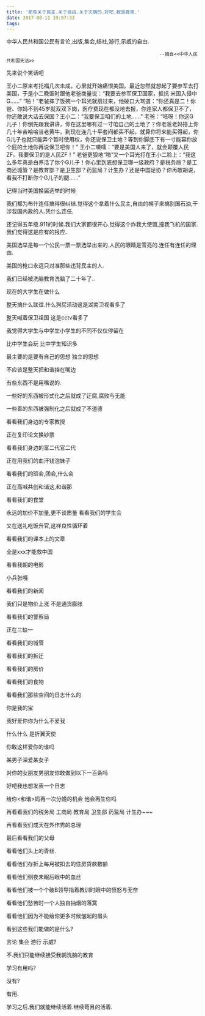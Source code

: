 ```yaml
---
title: '那些关于民主.关于自由.关于天朝的.好吧,我是粪青.'
date: 2017-08-11 19:57:33
tags:
---
```

中华人民共和国公民有言论,出版,集会,结社,游行,示威的自由.

                                                            --摘自<<中华人民共和国宪法>>

先来说个笑话吧

王小二原来考托福几次未成，心里就开始痛恨美国。最近忽然就想起了要参军去打美国，于是小二晚饭时跟他老爸商量说：“我要去参军保卫国家，抵抗 米国入侵中G……” “啪！”老爸摔了饭碗一个耳光就扇过来，他破口大骂道：“你还真是二！你爸、你妈不到45岁就双双下岗，医疗费现在都没地去报，你连家人都保卫不了，你还敢说大话去保国？王小二：“我要保卫咱们的土地……” 老爸：“呸呀！你这G儿子！你倒先跟我讲讲，你在这里哪有过一寸咱自己的土地了？你老爸老妈搭上你几十年苦哈哈当老黄牛，到现在连几十平套间都买不起，就算你将来能买得起，你G儿子也就只能弄个暂时使用权，你还说保卫土地？等到你脚底下有一寸能容你放个屁的土地你再说保卫吧你！” 王小二嗫嚅：“要是美国人来了，就会颠覆人民ZF。我要保卫的是人民ZF！” 老爸更狠地“啪”又一个耳光打在王小二脸上：“我这么多年真是白养活了你个G儿子！你心里到底想保卫哪一级政府？是税务局？是工商还城管？是教育部？是卫生部？药监局？计生办？还是中国足协？你再敢胡说，看我不打断你个G儿子的腿……”

记得当时美国换届选举的时候

我们都为布什连任搞得很纠结.觉得这个拿着什么民主,自由的幌子来搞别国石油,干涉我国内政的人.凭什么连任.

还记得五年级.911的时候.我们大家都很开心.觉得这个炸我大使馆,撞我飞机的国家.我们觉得这是应有的报应.

美国选举是每一个公民一票一票选举出来的.人民的眼睛是雪亮的.连任有连任的理由.

美国的枪口永远只对准那些违背民主的人.



我们已经被洗脑教育洗脑了二十年了..

现在的大学生在做什么

整天搞什么联谊.什么狗屁活动这是湖南卫视看多了

整天喊着保卫祖国 这是cctv看多了



我觉得大学生与中学生小学生的不同不仅仅停留在

比中学生会玩 比中学生知识多

最主要的是要有自己的思想 独立的思想



不应该是整天把和谐挂在嘴边

有些东西不是用嘴说的.

一些好的东西被形式化之后就成了迂腐,腐败与无能

一些善的东西被强制化之后就成了不道德



看看我们身边的专家教授

正在复印论文换钞票

看看我们身边的富二代官二代

正在用我们的血汗钱泡妹子

看看我们的班会,团会,什么会

正在高喊共创和谐这,和谐那

看看我们的食堂

永远的加价不加量,更不谈质量
看看我们的学生会

又在送礼吃饭升官,这样良性循环着

看看我们的课本上的文章

全是xxx才能救中国

看看我朝的电影

小兵张嘎

看看我们的新闻

我们只是物价上涨 不是通货膨胀

看看我们的警察局

正在三缺一

看看我们的城管

看看我们的拆迁

看看我们的房价

看看我们的食物



看看我们那些空间的日志什么的

你是我的宝

我好爱你你为什么不爱我

什么什么 是折翼天使

你敢这样爱你的谁吗

某男子深爱某女子

对你的女朋友男朋友你敢做到以下一百条吗



好吧我也想发表一个日志

给你<和谐>妈再一次分娩的机会 他会再生你吗



再看看我们的税务局 工商局 教育局 卫生部 药监局 计生办~~~

再看看我们成天在外作秀的总理



最后看看我们的父母

看看他们头上的青丝.

看看他们存折上每月被扣去的住房贷款数额

看看他们侧夜未眠后眼中的血丝

看看他们被一个个破B领导指着教训时眼中的愤怒与无奈

看看他们愁苦时一个人独自抽烟的落寞

看看他们因为不能给你更多时候皱起的眉头



看到这些我们能做的是什么?

言论 集会 游行 示威?

不.我们只能继续接受我朝洗脑的教育

学习有用吗?

没有?

有用.

学习之后.我们就能继续活着.继续苟且的活着.